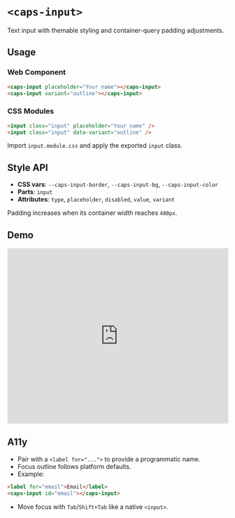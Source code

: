 # `<caps-input>`

Text input with themable styling and container-query padding adjustments.

## Usage

### Web Component

```html
<caps-input placeholder="Your name"></caps-input>
<caps-input variant="outline"></caps-input>
```

### CSS Modules

```html
<input class="input" placeholder="Your name" />
<input class="input" data-variant="outline" />
```

Import `input.module.css` and apply the exported `input` class.

## Style API

- **CSS vars**: `--caps-input-border`, `--caps-input-bg`, `--caps-input-color`
- **Parts**: `input`
- **Attributes**: `type`, `placeholder`, `disabled`, `value`, `variant`

Padding increases when its container width reaches `480px`.

## Demo

<iframe src="https://storybook.capsule-ui.com/iframe.html?id=components-input--default" style="width:100%;height:400px;border:1px solid #eee;"></iframe>

## A11y

- Pair with a `<label for="...">` to provide a programmatic name.
- Focus outline follows platform defaults.
- Example:

```html
<label for="email">Email</label>
<caps-input id="email"></caps-input>
```

- Move focus with `Tab`/`Shift+Tab` like a native `<input>`.
